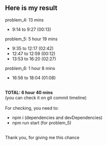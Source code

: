 <h2>Here is my result</h2>

problem_4: 13 mins

- 9:14 to 9:27 (00:13)

problem_5: 5 hour 19 mins

- 9:35 to 12:17 (02:42)
- 12:47 to 12:59 (00:12)
- 13:53 to 16:20 (02:27)

problem_6: 1 hour 8 mins

- 16:56 to 18:04 (01:08)

<br>
<b>TOTAL: 6 hour 40 mins</b>
<br>(you can check it on git commit timeline)

<br>
<br>
For checking, you need to:

- npm i (dependencies and devDependencies)
- npm run start (for problem_5)

<br>
Thank you, for giving me this chance
